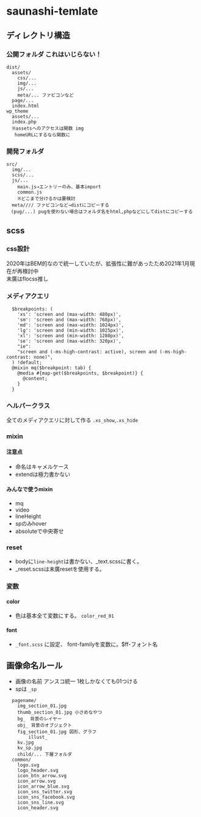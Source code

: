 # saunashi-temlate

## ディレクトリ構造
### 公開フォルダ これはいじらない！
```
dist/
  assets/
    css/...
    img/...
    js/...
    meta/... ファビコンなど
  page/...
  index.html
wp_theme
  assets/...
  index.php
  ※assetsへのアクセスは関数 img
   homeURLにするなら関数に
```
### 開発フォルダ
```
src/    
  img/...
  scss/...
  js/...
    main.js→エントリーのみ、基本import
    common.js
    ※どこまで分けるかは要検討
  meta//// ファビコンなど→distにコピーする
　(pug/...) pugを使わない場合はフォルダ名をhtml,phpなどにしてdistにコピーする
```
 
## scss

### css設計
2020年はBEM的なので統一していたが、拡張性に難があったため2021年1月現在が再検討中  
末廣はflocss推し
    
### メディアクエリ
```
  $breakpoints: (
    'xs': 'screen and (max-width: 480px)',
    'sm': 'screen and (max-width: 768px)',
    'md': 'screen and (max-width: 1024px)',
    'lg': 'screen and (min-width: 1025px)',
    'xl': 'screen and (min-width: 1280px)',
    'se': 'screen and (max-width: 320px)',
    "ie":
    "screen and (-ms-high-contrast: active), screen and (-ms-high-contrast: none)",
  ) !default;
  @mixin mq($breakpoint: tab) {
    @media #{map-get($breakpoints, $breakpoint)} {
      @content;
    }
  }
```
  
### ヘルパークラス
全てのメディアクエリに対して作る
`.xs_show`,`.xs_hide`
  
### mixin 
#### 注意点
- 命名はキャメルケース
- extendは極力書かない

#### みんなで使うmixin
- mq
- video
- lineHeight
- spのみhover
- absoluteで中央寄せ
    
### reset
- bodyに`line-height`は書かない、_text.scssに書く。
- _reset.scssは末廣resetを使用する。
    
### 変数
#### color
- 色は基本全て変数にする。
`color_red_01`
#### font 
- `_font.scss` に設定、
	font-familyを変数に。$ff-フォント名
  
## 画像命名ルール
- 画像の名前 アンスコ統一 1枚しかなくても01つける
- spは `_sp`

```
  pagename/
    img_section_01.jpg
    thumb_section_01.jpg 小さめなやつ
    bg_　背景のレイヤー
    obj_ 背景のオブジェクト
    fig_section_01.jpg 図形、グラフ
		illust_ 
    kv.jpg
    kv_sp.jpg
    child/... 下層フォルダ
  common/
    logo.svg
    logo_header.svg
    icon_btn_arrow.svg
    icon_arrow.svg
    icon_arrow_blue.svg
    icon_sns_twitter.svg
    icon_sns_facebook.svg
    icon_sns_line.svg
    icon_header.svg
```
    
